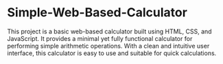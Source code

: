 # Simple-Web-Based-Calculator
This project is a basic web-based calculator built using HTML, CSS, and JavaScript. It provides a minimal yet fully functional calculator for performing simple arithmetic operations. With a clean and intuitive user interface, this calculator is easy to use and suitable for quick calculations.

